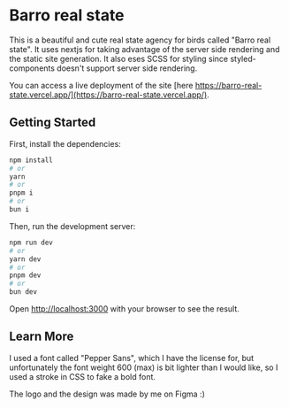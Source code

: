 # Barro real state

This is a beautiful and cute real state agency for birds called "Barro real state". It uses nextjs for taking advantage of the server side rendering and the static site generation. It also eses SCSS for styling since styled-components doesn't support server side rendering.

You can access a live deployment of the site [here https://barro-real-state.vercel.app/](https://barro-real-state.vercel.app/).

## Getting Started

First, install the dependencies:

```bash
npm install
# or
yarn
# or
pnpm i
# or
bun i
```

Then, run the development server:

```bash
npm run dev
# or
yarn dev
# or
pnpm dev
# or
bun dev
```

Open [http://localhost:3000](http://localhost:3000) with your browser to see the result.

## Learn More

I used a font called "Pepper Sans", which I have the license for, but unfortunately the font weight 600 (max) is bit lighter than I would like, so I used a stroke in CSS to fake a bold font.

The logo and the design was made by me on Figma :)
